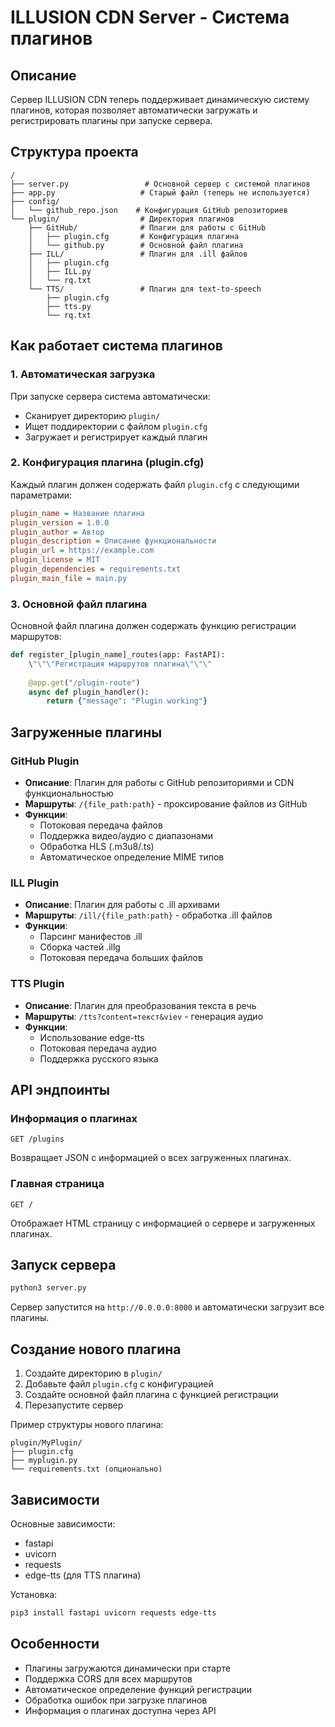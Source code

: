 # ILLUSION CDN Server - Система плагинов

## Описание

Сервер ILLUSION CDN теперь поддерживает динамическую систему плагинов, которая позволяет автоматически загружать и регистрировать плагины при запуске сервера.

## Структура проекта

```
/
├── server.py                 # Основной сервер с системой плагинов
├── app.py                   # Старый файл (теперь не используется)
├── config/
│   └── github_repo.json    # Конфигурация GitHub репозиториев
└── plugin/                  # Директория плагинов
    ├── GitHub/              # Плагин для работы с GitHub
    │   ├── plugin.cfg       # Конфигурация плагина
    │   └── github.py        # Основной файл плагина
    ├── ILL/                 # Плагин для .ill файлов
    │   ├── plugin.cfg
    │   ├── ILL.py
    │   └── rq.txt
    └── TTS/                 # Плагин для text-to-speech
        ├── plugin.cfg
        ├── tts.py
        └── rq.txt
```

## Как работает система плагинов

### 1. Автоматическая загрузка

При запуске сервера система автоматически:
- Сканирует директорию `plugin/`
- Ищет поддиректории с файлом `plugin.cfg`
- Загружает и регистрирует каждый плагин

### 2. Конфигурация плагина (plugin.cfg)

Каждый плагин должен содержать файл `plugin.cfg` с следующими параметрами:

```ini
plugin_name = Название плагина
plugin_version = 1.0.0
plugin_author = Автор
plugin_description = Описание функциональности
plugin_url = https://example.com
plugin_license = MIT
plugin_dependencies = requirements.txt
plugin_main_file = main.py
```

### 3. Основной файл плагина

Основной файл плагина должен содержать функцию регистрации маршрутов:

```python
def register_[plugin_name]_routes(app: FastAPI):
    \"\"\"Регистрация маршрутов плагина\"\"\"
    
    @app.get("/plugin-route")
    async def plugin_handler():
        return {"message": "Plugin working"}
```

## Загруженные плагины

### GitHub Plugin
- **Описание**: Плагин для работы с GitHub репозиториями и CDN функциональностью
- **Маршруты**: `/{file_path:path}` - проксирование файлов из GitHub
- **Функции**: 
  - Потоковая передача файлов
  - Поддержка видео/аудио с диапазонами
  - Обработка HLS (.m3u8/.ts)
  - Автоматическое определение MIME типов

### ILL Plugin
- **Описание**: Плагин для работы с .ill архивами
- **Маршруты**: `/ill/{file_path:path}` - обработка .ill файлов
- **Функции**:
  - Парсинг манифестов .ill
  - Сборка частей .illg
  - Потоковая передача больших файлов

### TTS Plugin
- **Описание**: Плагин для преобразования текста в речь
- **Маршруты**: `/tts?content=текст&viev` - генерация аудио
- **Функции**:
  - Использование edge-tts
  - Потоковая передача аудио
  - Поддержка русского языка

## API эндпоинты

### Информация о плагинах
```
GET /plugins
```
Возвращает JSON с информацией о всех загруженных плагинах.

### Главная страница
```
GET /
```
Отображает HTML страницу с информацией о сервере и загруженных плагинах.

## Запуск сервера

```bash
python3 server.py
```

Сервер запустится на `http://0.0.0.0:8000` и автоматически загрузит все плагины.

## Создание нового плагина

1. Создайте директорию в `plugin/`
2. Добавьте файл `plugin.cfg` с конфигурацией
3. Создайте основной файл плагина с функцией регистрации
4. Перезапустите сервер

Пример структуры нового плагина:
```
plugin/MyPlugin/
├── plugin.cfg
├── myplugin.py
└── requirements.txt (опционально)
```

## Зависимости

Основные зависимости:
- fastapi
- uvicorn
- requests
- edge-tts (для TTS плагина)

Установка:
```bash
pip3 install fastapi uvicorn requests edge-tts
```

## Особенности

- Плагины загружаются динамически при старте
- Поддержка CORS для всех маршрутов
- Автоматическое определение функций регистрации
- Обработка ошибок при загрузке плагинов
- Информация о плагинах доступна через API

